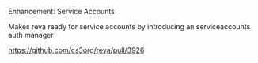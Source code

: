 Enhancement: Service Accounts

Makes reva ready for service accounts by introducing an serviceaccounts auth manager

https://github.com/cs3org/reva/pull/3926

